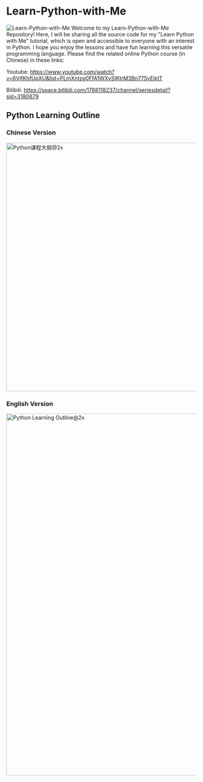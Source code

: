 # Learn-Python-with-Me
![Learn-Python-with-Me](https://socialify.git.ci/XingshengXu/Learn-Python-with-Me/image?description=1&font=Inter&forks=1&issues=1&language=1&logo=https%3A%2F%2Fcyberhongtu.files.wordpress.com%2F2023%2F03%2Fcyberhongtu-logo-4.png%3Fresize%3D668%252C668&name=1&pattern=Signal&pulls=1&stargazers=1&theme=Auto)
Welcome to my Learn-Python-with-Me Repository! Here, I will be sharing all the source code for my "Learn Python with Me" tutorial, which is open and accessible to everyone with an interest in Python. I hope you enjoy the lessons and have fun learning this versatile programming language. Please find the related online Python course (in Chinese) in these links: 

Youtube: https://www.youtube.com/watch?v=6VjfKhfUpXU&list=PLmXntzg0FfA1WXySIKtrM3Bn775yEiktT

Bilibili: https://space.bilibili.com/1788118237/channel/seriesdetail?sid=3180679

## Python Learning Outline
### Chinese Version
<img width="657" alt="Python课程大纲@2x" src="https://github.com/XingshengXu/Learn-Python-with-Me/assets/125934684/f40194ef-6c91-4766-9161-dd131406af4f">

### English Version
<img width="957" alt="Python Learning Outline@2x" src="https://github.com/XingshengXu/Learn-Python-with-Me/assets/125934684/25f48e75-7346-49d4-b303-40eee2d7db5c">
